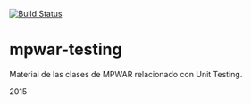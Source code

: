 [![Build Status](https://travis-ci.org/pablor/mpwar-testing.png?branch=master)](https://travis-ci.org/pablor/mpwar-testing)

mpwar-testing
=============

Material de las clases de MPWAR relacionado con Unit Testing.

2015